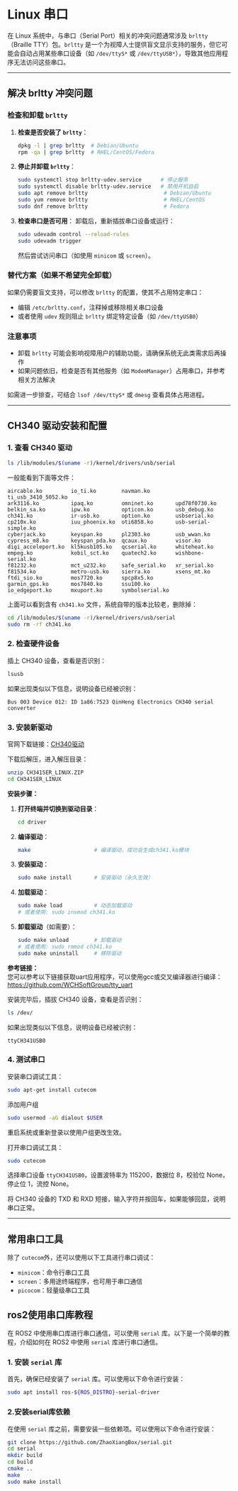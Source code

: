 # Linux 串口

在 Linux 系统中，与串口（Serial Port）相关的冲突问题通常涉及 `brltty`（Braille TTY）包。`brltty` 是一个为视障人士提供盲文显示支持的服务，但它可能会自动占用某些串口设备（如 `/dev/ttyS*` 或 `/dev/ttyUSB*`），导致其他应用程序无法访问这些串口。

---

## 解决 brltty 冲突问题

### 检查和卸载 `brltty`

1. **检查是否安装了 `brltty`**：
   ```bash
   dpkg -l | grep brltty  # Debian/Ubuntu
   rpm -qa | grep brltty  # RHEL/CentOS/Fedora
   ```

2. **停止并卸载 `brltty`**：
   ```bash
   sudo systemctl stop brltty-udev.service      # 停止服务
   sudo systemctl disable brltty-udev.service   # 禁用开机自启
   sudo apt remove brltty                        # Debian/Ubuntu
   sudo yum remove brltty                        # RHEL/CentOS
   sudo dnf remove brltty                        # Fedora
   ```

3. **检查串口是否可用**：
   卸载后，重新插拔串口设备或运行：
   ```bash
   sudo udevadm control --reload-rules
   sudo udevadm trigger
   ```
   然后尝试访问串口（如使用 `minicom` 或 `screen`）。

### 替代方案（如果不希望完全卸载）

如果仍需要盲文支持，可以修改 `brltty` 的配置，使其不占用特定串口：
- 编辑 `/etc/brltty.conf`，注释掉或移除相关串口设备
- 或者使用 `udev` 规则阻止 `brltty` 绑定特定设备（如 `/dev/ttyUSB0`）

### 注意事项

- 卸载 `brltty` 可能会影响视障用户的辅助功能，请确保系统无此类需求后再操作
- 如果问题依旧，检查是否有其他服务（如 `ModemManager`）占用串口，并参考相关方法解决

如需进一步排查，可结合 `lsof /dev/ttyS*` 或 `dmesg` 查看具体占用进程。

---

## CH340 驱动安装和配置

### 1. 查看 CH340 驱动

```bash
ls /lib/modules/$(uname -r)/kernel/drivers/usb/serial
```

一般能看到下面等文件：
```
aircable.ko         io_ti.ko        navman.ko        ti_usb_3410_5052.ko
ark3116.ko          ipaq.ko         omninet.ko       upd78f0730.ko
belkin_sa.ko        ipw.ko          opticon.ko       usb_debug.ko
ch341.ko            ir-usb.ko       option.ko        usbserial.ko
cp210x.ko           iuu_phoenix.ko  oti6858.ko       usb-serial-simple.ko
cyberjack.ko        keyspan.ko      pl2303.ko        usb_wwan.ko
cypress_m8.ko       keyspan_pda.ko  qcaux.ko         visor.ko
digi_acceleport.ko  kl5kusb105.ko   qcserial.ko      whiteheat.ko
empeg.ko            kobil_sct.ko    quatech2.ko      wishbone-serial.ko
f81232.ko           mct_u232.ko     safe_serial.ko   xr_serial.ko
f81534.ko           metro-usb.ko    sierra.ko        xsens_mt.ko
ftdi_sio.ko         mos7720.ko      spcp8x5.ko
garmin_gps.ko       mos7840.ko      ssu100.ko
io_edgeport.ko      mxuport.ko      symbolserial.ko
```

上面可以看到含有 `ch341.ko` 文件，系统自带的版本比较老，删除掉：
```bash
cd /lib/modules/$(uname -r)/kernel/drivers/usb/serial
sudo rm -rf ch341.ko
```

### 2. 检查硬件设备

插上 CH340 设备，查看是否识别：
```bash
lsusb
```

如果出现类似以下信息，说明设备已经被识别：
```
Bus 003 Device 012: ID 1a86:7523 QinHeng Electronics CH340 serial converter
```

### 3. 安装新驱动

官网下载链接：[CH340驱动](https://www.wch.cn/download/CH341SER_LINUX_ZIP.html)

下载后解压，进入解压目录：
```bash
unzip CH341SER_LINUX.ZIP
cd CH341SER_LINUX
```

**安装步骤：**

1. **打开终端并切换到驱动目录**：
   ```bash
   cd driver
   ```

2. **编译驱动**：
   ```bash
   make                    # 编译驱动，成功会生成ch341.ko模块
   ```

3. **安装驱动**：
   ```bash
   sudo make install       # 安装驱动（永久生效）
   ```

4. **加载驱动**：
   ```bash
   sudo make load          # 动态加载驱动
   # 或者使用: sudo insmod ch341.ko
   ```

5. **卸载驱动**（如需要）：
   ```bash
   sudo make unload        # 卸载驱动
   # 或者使用: sudo rmmod ch341.ko
   sudo make uninstall     # 移除驱动
   ```

**参考链接：**  
您可以参考以下链接获取uart应用程序，可以使用gcc或交叉编译器进行编译：  
https://github.com/WCHSoftGroup/tty_uart

安装完毕后，插拔 CH340 设备，查看是否识别：
```bash
ls /dev/
```

如果出现类似以下信息，说明设备已经被识别：
```
ttyCH341USB0
```

### 4. 测试串口

安装串口调试工具：
```bash
sudo apt-get install cutecom
```
添加用户组

```bash
sudo usermod -aG dialout $USER
```
重启系统或重新登录以使用户组更改生效。

打开串口调试工具：
```bash
sudo cutecom
```

选择串口设备 `ttyCH341USB0`，设置波特率为 115200，数据位 8，校验位 None，停止位 1，流控 None。

将 CH340 设备的 TXD 和 RXD 短接，输入字符并按回车，如果能够回显，说明串口正常。

---

## 常用串口工具

除了 `cutecom`外，还可以使用以下工具进行串口调试：

- `minicom`：命令行串口工具
- `screen`：多用途终端程序，也可用于串口通信
- `picocom`：轻量级串口工具

## ros2使用串口库教程

在 ROS2 中使用串口库进行串口通信，可以使用 `serial` 库。以下是一个简单的教程，介绍如何在 ROS2 中使用 `serial` 库进行串口通信。
### 1. 安装 `serial` 库
首先，确保已经安装了 `serial` 库。可以使用以下命令进行安装：
```bash
sudo apt install ros-${ROS_DISTRO}-serial-driver
```
### 2.安装serial库依赖
在使用 `serial` 库之前，需要安装一些依赖项。可以使用以下命令进行安装：
```bash
git clone https://github.com/ZhaoXiangBox/serial.git
cd serial
mkdir build
cd build
cmake ..
make
sudo make install
```
